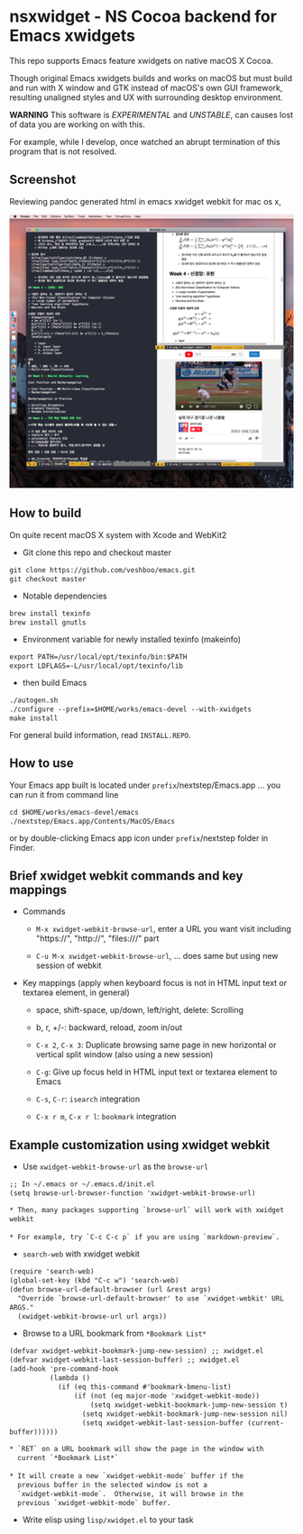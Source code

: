 # nsxwidget - NS Cocoa backend for Emacs xwidgets

This repo supports Emacs feature xwidgets on native macOS X Cocoa.

Though original Emacs xwidgets builds and works on macOS but must
build and run with X window and GTK instead of macOS's own GUI
framework, resulting unaligned styles and UX with surrounding desktop
environment.

**WARNING** This software is *EXPERIMENTAL* and *UNSTABLE*, can causes
lost of data you are working on with this.

For example, while I develop, once watched an abrupt termination of
this program that is not resolved.

## Screenshot

Reviewing pandoc generated html in emacs xwidget webkit for mac os x,

![](nsxwidget-pandoc-yt.png)

## How to build

On quite recent macOS X system with Xcode and WebKit2

* Git clone this repo and checkout master
``` shell
git clone https://github.com/veshboo/emacs.git
git checkout master
```

* Notable dependencies
``` shell
brew install texinfo
brew install gnutls
```

* Environment variable for newly installed texinfo (makeinfo)
``` shell
export PATH=/usr/local/opt/texinfo/bin:$PATH
export LDFLAGS=-L/usr/local/opt/texinfo/lib
```

* then build Emacs
``` shell
./autogen.sh
./configure --prefix=$HOME/works/emacs-devel --with-xwidgets
make install
```

For general build information, read `INSTALL.REPO`.

## How to use

Your Emacs app built is located under `prefix`/nextstep/Emacs.app
... you can run it from command line

``` shell
cd $HOME/works/emacs-devel/emacs
./nextstep/Emacs.app/Contents/MacOS/Emacs
```

or by double-clicking Emacs app icon under `prefix`/nextstep folder in
Finder.

## Brief xwidget webkit commands and key mappings

* Commands

    * `M-x xwidget-webkit-browse-url`, enter a URL you want visit
      including "https://", "http://", "files:///" part

    * `C-u M-x xwidget-webkit-browse-url`, ... does same but using
      new session of webkit

* Key mappings (apply when keyboard focus is not in HTML input text or textarea element, in general)

    * space, shift-space, up/down, left/right, delete: Scrolling

    * b, r, +/-: backward, reload, zoom in/out

    * `C-x 2`, `C-x 3`: Duplicate browsing same page in new horizontal or vertical split window (also using a new session)

    * `C-g`: Give up focus held in HTML input text or textarea element to Emacs

    * `C-s`, `C-r`: `isearch` integration

    * `C-x r m`, `C-x r l`: `bookmark` integration

## Example customization using xwidget webkit

* Use `xwidget-webkit-browse-url` as the `browse-url`
``` emacs-lisp
;; In ~/.emacs or ~/.emacs.d/init.el
(setq browse-url-browser-function 'xwidget-webkit-browse-url)
```

    * Then, many packages supporting `browse-url` will work with xwidget webkit

    * For example, try `C-c C-c p` if you are using `markdown-preview`.

* `search-web` with xwidget webkit
``` emacs-lisp
(require 'search-web)
(global-set-key (kbd "C-c w") 'search-web)
(defun browse-url-default-browser (url &rest args)
  "Override `browse-url-default-browser' to use `xwidget-webkit' URL ARGS."
  (xwidget-webkit-browse-url url args))
```

* Browse to a URL bookmark from `*Bookmark List*`
``` emacs-lisp
(defvar xwidget-webkit-bookmark-jump-new-session) ;; xwidget.el
(defvar xwidget-webkit-last-session-buffer) ;; xwidget.el
(add-hook 'pre-command-hook
          (lambda ()
            (if (eq this-command #'bookmark-bmenu-list)
                (if (not (eq major-mode 'xwidget-webkit-mode))
                    (setq xwidget-webkit-bookmark-jump-new-session t)
                  (setq xwidget-webkit-bookmark-jump-new-session nil)
                  (setq xwidget-webkit-last-session-buffer (current-buffer))))))
```

    * `RET` on a URL bookmark will show the page in the window with
      current `*Bookmark List*`

    * It will create a new `xwidget-webkit-mode` buffer if the
      previous buffer in the selected window is not a
      `xwidget-webkit-mode`.  Otherwise, it will browse in the
      previous `xwidget-webkit-mode` buffer.

* Write elisp using `lisp/xwidget.el` to your task
